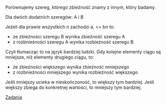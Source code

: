 Porównujemy szereg, którego zbieżność znamy z innym, który badamy.

Dla dwóch dodatnich szeregów:
A i B

Jeżeli dla prawie wszystkich n zachodzi a, <= bn to:
- ze zbieżności szeregu B wynika zbieżność szeregu A
- z rozbnieśności szeregu A wynika rozbieżność szeregu B

Czyli tłumacząc to na język bardziej ludzki. Gdy kolejne elementy ciągu są mniejsze, niż elementy drugiego ciągu, to:
- ze zbieżności większego wynika zbieżność mniejszego
- z rozbnieżności mniejszego wynika rozbieżność większego

Jeśli mniejszy ucieka w nieskończoność, to większy tym bardziej.
Jeśli większy zbiega do konkretnej wartości, to mniejszy tym bardziej.

[Zadania](https://www.matemaks.pl/kryterium-porownawcze.html)